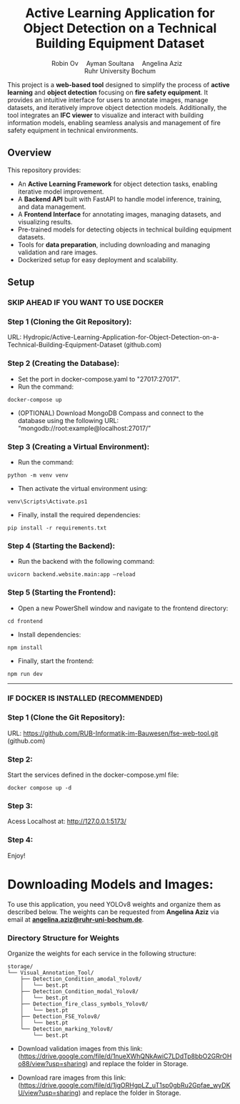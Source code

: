 <div align="center">

  <h1>Active Learning Application for Object Detection on a Technical Building Equipment Dataset</h1>


  <div>
      Robin Ov&emsp;
      Ayman Soultana&emsp;
      Angelina Aziz&emsp;
  </div>
  <div>
      Ruhr University Bochum

  </div>

</div>

This project is a **web-based tool** designed to simplify the process of **active learning** and **object detection** focusing on **fire safety equipment**. It provides an intuitive interface for users to annotate images, manage datasets, and iteratively improve object detection models. Additionally, the tool integrates an **IFC viewer** to visualize and interact with building information models, enabling seamless analysis and management of fire safety equipment in technical environments.

## Overview


This repository provides:
- An **Active Learning Framework** for object detection tasks, enabling iterative model improvement.
- A **Backend API** built with FastAPI to handle model inference, training, and data management.
- A **Frontend Interface** for annotating images, managing datasets, and visualizing results.
- Pre-trained models for detecting objects in technical building equipment datasets.
- Tools for **data preparation**, including downloading and managing validation and rare images.
- Dockerized setup for easy deployment and scalability.

## Setup


### SKIP AHEAD IF YOU WANT TO USE DOCKER

### Step 1 (Cloning the Git Repository):

URL: Hydropic/Active-Learning-Application-for-Object-Detection-on-a-Technical-Building-Equipment-Dataset (github.com)

### Step 2 (Creating the Database):
  - Set the port in docker-compose.yaml to "27017:27017".
  - Run the command:  
  ```
  docker-compose up 
  ```
  - (OPTIONAL) Download MongoDB Compass and connect to the database using the following URL:     
 “mongodb://root:example@localhost:27017/”

### Step 3 (Creating a Virtual Environment):
  - Run the command: 
  ```
  python -m venv venv
  ```
  - Then activate the virtual environment using: 
  ```
  venv\Scripts\Activate.ps1
  ```
  - Finally, install the required dependencies: 
  ```
  pip install -r requirements.txt
  ```

### Step 4 (Starting the Backend):
  - Run the backend with the following command: 
  ```
  uvicorn backend.website.main:app –reload
  ```

### Step 5 (Starting the Frontend):
  - Open a new PowerShell window and navigate to the frontend directory: 
  ```
  cd frontend
  ```
  - Install dependencies: 
  ```
  npm install
  ```
  - Finally, start the frontend: 
  ```
  npm run dev
  ```




---------------------

### IF DOCKER IS INSTALLED (RECOMMENDED)

### Step 1 (Clone the Git Repository):

URL: https://github.com/RUB-Informatik-im-Bauwesen/fse-web-tool.git (github.com)

### Step 2:
Start the services defined in the docker-compose.yml file:
```
docker compose up -d
```

### Step 3:
Acess Localhost at: http://127.0.0.1:5173/

### Step 4:
Enjoy!


# Downloading Models and Images:
To use this application, you need YOLOv8 weights and organize them as described below. The weights can be requested from **Angelina Aziz** via email at **angelina.aziz@ruhr-uni-bochum.de**.

### Directory Structure for Weights
Organize the weights for each service in the following structure:
```plaintext
storage/
└── Visual_Annotation_Tool/
    ├── Detection_Condition_amodal_Yolov8/
    │   └── best.pt
    ├── Detection_Condition_modal_Yolov8/
    │   └── best.pt
    ├── Detection_fire_class_symbols_Yolov8/
    │   └── best.pt
    ├── Detection_FSE_Yolov8/
    │   └── best.pt
    └── Detection_marking_Yolov8/
        └── best.pt
```
  - Download validation images from this link: (https://drive.google.com/file/d/1nueXWhQNkAwiC7LDdTp8bbO2GRrOHo88/view?usp=sharing) and replace the folder in Storage.
  
  - Download rare images from this link: (https://drive.google.com/file/d/1jgORHgpLZ_uT1sp0gbRu2Gpfae_wyDKU/view?usp=sharing) and replace the folder in Storage.